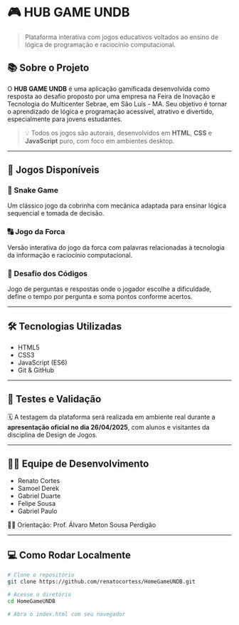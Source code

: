 # 🎮 HUB GAME UNDB

> Plataforma interativa com jogos educativos voltados ao ensino de lógica de programação e raciocínio computacional.



## 📚 Sobre o Projeto

O **HUB GAME UNDB** é uma aplicação gamificada desenvolvida como resposta ao desafio proposto por uma empresa na Feira de Inovação e Tecnologia do Multicenter Sebrae, em São Luís - MA. Seu objetivo é tornar o aprendizado de lógica e programação acessível, atrativo e divertido, especialmente para jovens estudantes.

> 💡 Todos os jogos são autorais, desenvolvidos em **HTML**, **CSS** e **JavaScript** puro, com foco em ambientes desktop.

---

## 🧠 Jogos Disponíveis

### 🐍 Snake Game
Um clássico jogo da cobrinha com mecânica adaptada para ensinar lógica sequencial e tomada de decisão.

### 🔠 Jogo da Forca
Versão interativa do jogo da forca com palavras relacionadas à tecnologia da informação e raciocínio computacional.

### 🧩 Desafio dos Códigos
Jogo de perguntas e respostas onde o jogador escolhe a dificuldade, define o tempo por pergunta e soma pontos conforme acertos.

---

## 🛠️ Tecnologias Utilizadas

- HTML5
- CSS3
- JavaScript (ES6)
- Git & GitHub

---

## 🧪 Testes e Validação

🗓️ A testagem da plataforma será realizada em ambiente real durante a **apresentação oficial no dia 26/04/2025**, com alunos e visitantes da disciplina de Design de Jogos.

---

## 👨‍💻 Equipe de Desenvolvimento

- Renato Cortes  
- Samoel Derek  
- Gabriel Duarte  
- Felipe Sousa  
- Gabriel Paulo  

👨‍🏫 Orientação: Prof. Álvaro Meton Sousa Perdigão

---

## 💻 Como Rodar Localmente

```bash
# Clone o repositório
git clone https://github.com/renatocortess/HomeGameUNDB.git

# Acesse o diretório
cd HomeGameUNDB

# Abra o index.html com seu navegador
